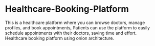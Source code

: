 # Healthcare-Booking-Platform
This is a healthcare platform where you can browse doctors, manage profiles, and book appointments, Patients can use the platform to easily schedule appointments with their doctors, saving time and effort. 
Healthcare booking platform using onion architecture. 
